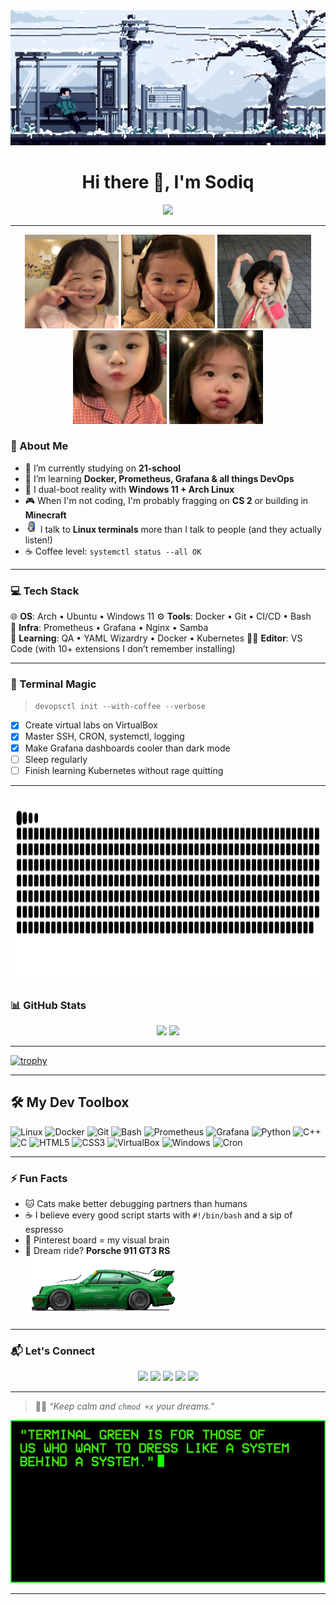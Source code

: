 
<div align="center">
    <img src="6.gif"></img>
</div>

<h1 align="center">Hi there 👋, I'm Sodiq</h1>


<div align="center">
  <img src="https://readme-typing-svg.herokuapp.com?font=Fira+Code&size=24&duration=3000&pause=1000&color=007FFF&center=true&vCenter=true&width=435&lines=Sudo+life+on+repeat...;I+do+DevOps+and+chill;Cats+%2B+Coffee+%3D+Code+Zen;Ping+me+if+uptime+is+down!" />
</div>

---

<div align="center">
  <img src="./1.jpeg"  style="height: 150px; width: 150px;" />
  <img src="./2.jpeg"  style="height: 150px; width: 150px;" />
  <img src="./3.jpeg"  style="height: 150px; width: 150px;" />
  <img src="./4.jpeg"  style="height: 150px; width: 150px;" />
  <img src="./5.jpeg"  style="height: 150px; width: 150px;" />
</div>

### 🤖 About Me
- 🔭 I’m currently studying on **21-school**
- 🌱 I’m learning **Docker, Prometheus, Grafana & all things DevOps**
- 🔄 I dual-boot reality with **Windows 11 + Arch Linux**
- 🎮 When I'm not coding, I'm probably fragging on **CS 2** or building in **Minecraft**
- <img src="2.gif" style="height:20px; width: 20px; display: inline;" />  I talk to **Linux terminals** more than I talk to people (and they actually listen!)
- ☕ Coffee level: `systemctl status --all OK`

---

### 💻 Tech Stack

🌐 **OS**: Arch • Ubuntu • Windows 11 
⚙️ **Tools**: Docker • Git • CI/CD • Bash  
🔧 **Infra**: Prometheus • Grafana • Nginx • Samba  
🧠 **Learning**: QA • YAML Wizardry • Docker • Kubernetes
🐱‍💻 **Editor**: VS Code (with 10+ extensions I don’t remember installing)

---

### 🧙 Terminal Magic

> `devopsctl init --with-coffee --verbose`

- [x] Create virtual labs on VirtualBox  
- [x] Master SSH, CRON, systemctl, logging  
- [x] Make Grafana dashboards cooler than dark mode  
- [ ] Sleep regularly  
- [ ] Finish learning Kubernetes without rage quitting

---

  <img src="https://raw.githubusercontent.com/Platane/snk/output/github-contribution-grid-snake.svg" alt="Snake animation" style="width: 1000px; height: 300px;" />
  
### 📊 GitHub Stats

<p align="center">
  <img src="https://github-readme-stats.vercel.app/api?username=sodops&show_icons=true&theme=tokyonight" />
  <img src="https://github-readme-stats.vercel.app/api/top-langs/?username=sodops&layout=compact&theme=tokyonight" />
</p>

---

[![trophy](https://github-profile-trophy.vercel.app/?username=KarimjonovSodiq)](https://github.com/ryo-ma/github-profile-trophy)

---

## 🛠️ My Dev Toolbox

![Linux](https://img.shields.io/badge/Linux-000?style=for-the-badge&logo=linux&logoColor=white)
![Docker](https://img.shields.io/badge/Docker-2496ED?style=for-the-badge&logo=docker&logoColor=white)
![Git](https://img.shields.io/badge/Git-F05032?style=for-the-badge&logo=git&logoColor=white)
![Bash](https://img.shields.io/badge/Bash-121011?style=for-the-badge&logo=gnubash&logoColor=white)
![Prometheus](https://img.shields.io/badge/Prometheus-E6522C?style=for-the-badge&logo=prometheus&logoColor=white)
![Grafana](https://img.shields.io/badge/Grafana-F46800?style=for-the-badge&logo=grafana&logoColor=white)
![Python](https://img.shields.io/badge/Python-3776AB?style=for-the-badge&logo=python&logoColor=white)
![C++](https://img.shields.io/badge/C++-00599C?style=for-the-badge&logo=cplusplus&logoColor=white)
![C](https://img.shields.io/badge/C-A8B9CC?style=for-the-badge&logo=c&logoColor=black)
![HTML5](https://img.shields.io/badge/HTML5-E34F26?style=for-the-badge&logo=html5&logoColor=white)
![CSS3](https://img.shields.io/badge/CSS3-1572B6?style=for-the-badge&logo=css3&logoColor=white)
![VirtualBox](https://img.shields.io/badge/VirtualBox-183A61?style=for-the-badge&logo=virtualbox&logoColor=white)
![Windows](https://img.shields.io/badge/Windows-0078D6?style=for-the-badge&logo=windows&logoColor=white)
![Cron](https://img.shields.io/badge/Cron-4EAA25?style=for-the-badge&logo=linux&logoColor=white)

---
### ⚡ Fun Facts

- 🐱 Cats make better debugging partners than humans  
- ☕ I believe every good script starts with `#!/bin/bash` and a sip of espresso  
- 📸 Pinterest board = my visual brain  
- 🚗 Dream ride? **Porsche 911 GT3 RS**   
  <img src="./porsche.gif" alt="Porsche 911 GT3 RS" width="250"/>
---
### 📬 Let's Connect

<p align="center">
  <a href="https://t.me/sodops"><img src="https://img.shields.io/badge/Telegram-2CA5E0?style=for-the-badge&logo=telegram&logoColor=white" /></a>
  <a href="https://github.com/sodops"><img src="https://img.shields.io/badge/GitHub-100000?style=for-the-badge&logo=github&logoColor=white" /></a>
  <a href="mailto:sodops@example.com"><img src="https://img.shields.io/badge/Gmail-D14836?style=for-the-badge&logo=gmail&logoColor=white" /></a>
  <a href="https://linkedin.com/in/sodops"><img src="https://img.shields.io/badge/LinkedIn-0077B5?style=for-the-badge&logo=linkedin&logoColor=white" /></a>
  <a href="https://discord.gg/sodops"><img src="https://img.shields.io/badge/Discord-7289DA?style=for-the-badge&logo=discord&logoColor=white" /></a>
</p>

---

> 🧘‍♂️ _“Keep calm and `chmod +x` your dreams.”_


<div align="center">
    <img src="./4.gif" alt="Animated GIF" style="height: auto; width: auto;" />
</div>

---
